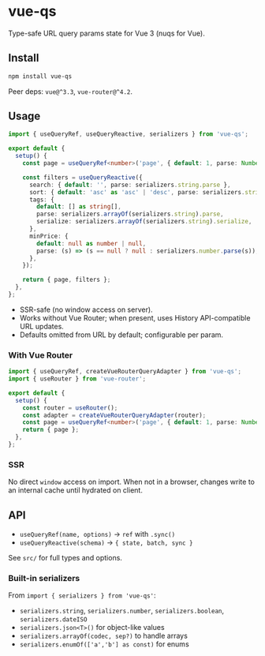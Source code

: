 # vue-qs

Type-safe URL query params state for Vue 3 (nuqs for Vue).

## Install

```sh
npm install vue-qs
```

Peer deps: `vue@^3.3`, `vue-router@^4.2`.

## Usage

```ts
import { useQueryRef, useQueryReactive, serializers } from 'vue-qs';

export default {
  setup() {
    const page = useQueryRef<number>('page', { default: 1, parse: Number });

    const filters = useQueryReactive({
      search: { default: '', parse: serializers.string.parse },
      sort: { default: 'asc' as 'asc' | 'desc', parse: serializers.string.parse },
      tags: {
        default: [] as string[],
        parse: serializers.arrayOf(serializers.string).parse,
        serialize: serializers.arrayOf(serializers.string).serialize,
      },
      minPrice: {
        default: null as number | null,
        parse: (s) => (s == null ? null : serializers.number.parse(s)),
      },
    });

    return { page, filters };
  },
};
```

- SSR-safe (no window access on server).
- Works without Vue Router; when present, uses History API-compatible URL updates.
- Defaults omitted from URL by default; configurable per param.

### With Vue Router

```ts
import { useQueryRef, createVueRouterQueryAdapter } from 'vue-qs';
import { useRouter } from 'vue-router';

export default {
  setup() {
    const router = useRouter();
    const adapter = createVueRouterQueryAdapter(router);
    const page = useQueryRef<number>('page', { default: 1, parse: Number, adapter });
    return { page };
  },
};
```

### SSR

No direct `window` access on import. When not in a browser, changes write to an internal cache until hydrated on client.

## API

- `useQueryRef(name, options)` -> `ref` with `.sync()`
- `useQueryReactive(schema)` -> `{ state, batch, sync }`

See `src/` for full types and options.

### Built-in serializers

From `import { serializers } from 'vue-qs'`:

- `serializers.string`, `serializers.number`, `serializers.boolean`, `serializers.dateISO`
- `serializers.json<T>()` for object-like values
- `serializers.arrayOf(codec, sep?)` to handle arrays
- `serializers.enumOf(['a','b'] as const)` for enums
